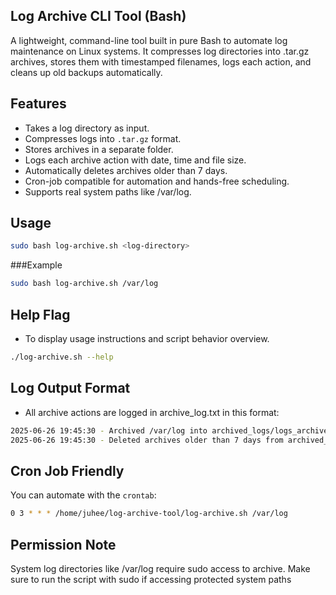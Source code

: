 ## Log Archive CLI Tool (Bash)

A lightweight, command-line tool built in pure Bash to automate log maintenance on Linux systems.
It compresses log directories into .tar.gz archives, stores them with timestamped filenames, logs each action, and cleans up old backups automatically.





## Features

-  Takes a log directory as input.
-  Compresses logs into `.tar.gz` format.
-  Stores archives in a separate folder.
-  Logs each archive action with date, time and file size.
-  Automatically deletes archives older than 7 days.
-  Cron-job compatible for automation and hands-free scheduling.
-  Supports real system paths like /var/log.



## Usage

```bash
sudo bash log-archive.sh <log-directory>
```

###Example

``` bash
sudo bash log-archive.sh /var/log
```

## Help Flag 

- To display usage instructions and script behavior overview. 

```bash
./log-archive.sh --help
```

## Log Output Format 

- All archive actions are logged in archive_log.txt in this format:

```bash 
2025-06-26 19:45:30 - Archived /var/log into archived_logs/logs_archive_20250626_194530.tar.gz (Size: 12M)
2025-06-26 19:45:30 - Deleted archives older than 7 days from archived_logs/
```

## Cron Job Friendly
You can automate with the `crontab`: 
```bash
0 3 * * * /home/juhee/log-archive-tool/log-archive.sh /var/log
```
## Permission Note

System log directories like /var/log require sudo access to archive.
Make sure to run the script with sudo if accessing protected system paths 
